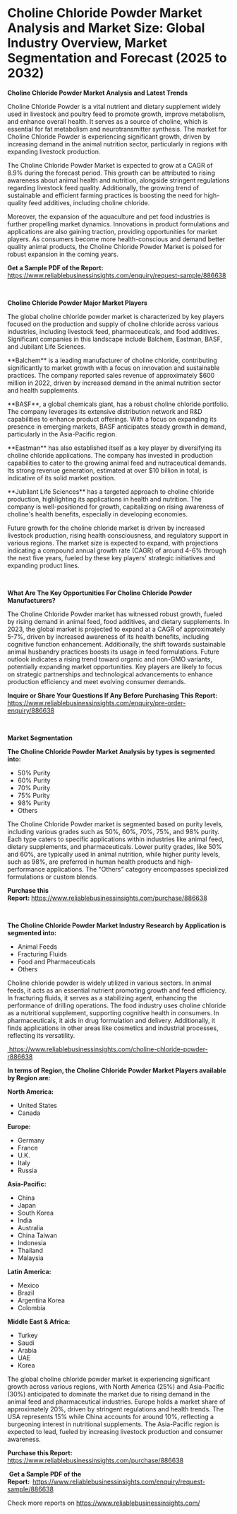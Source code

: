 <p><h1>Choline Chloride Powder Market Analysis and Market Size: Global Industry Overview, Market Segmentation and Forecast (2025 to 2032)</h1></p><p><strong>Choline Chloride Powder Market Analysis and Latest Trends</strong></p>
<p><p>Choline Chloride Powder is a vital nutrient and dietary supplement widely used in livestock and poultry feed to promote growth, improve metabolism, and enhance overall health. It serves as a source of choline, which is essential for fat metabolism and neurotransmitter synthesis. The market for Choline Chloride Powder is experiencing significant growth, driven by increasing demand in the animal nutrition sector, particularly in regions with expanding livestock production.</p><p>The Choline Chloride Powder Market is expected to grow at a CAGR of 8.9% during the forecast period. This growth can be attributed to rising awareness about animal health and nutrition, alongside stringent regulations regarding livestock feed quality. Additionally, the growing trend of sustainable and efficient farming practices is boosting the need for high-quality feed additives, including choline chloride.</p><p>Moreover, the expansion of the aquaculture and pet food industries is further propelling market dynamics. Innovations in product formulations and applications are also gaining traction, providing opportunities for market players. As consumers become more health-conscious and demand better quality animal products, the Choline Chloride Powder Market is poised for robust expansion in the coming years.</p></p>
<p><strong>Get a Sample PDF of the Report:&nbsp;</strong> <a href="https://www.reliablebusinessinsights.com/enquiry/request-sample/886638?utm_campaign=904&utm_medium=2&utm_source=Github&utm_content=ia&utm_term=31032025&utm_id=choline-chloride-powder">https://www.reliablebusinessinsights.com/enquiry/request-sample/886638</a></p>
<p>&nbsp;</p>
<p><strong>Choline Chloride Powder Major Market Players</strong></p>
<p><p>The global choline chloride powder market is characterized by key players focused on the production and supply of choline chloride across various industries, including livestock feed, pharmaceuticals, and food additives. Significant companies in this landscape include Balchem, Eastman, BASF, and Jubilant Life Sciences.</p><p>**Balchem** is a leading manufacturer of choline chloride, contributing significantly to market growth with a focus on innovation and sustainable practices. The company reported sales revenue of approximately $600 million in 2022, driven by increased demand in the animal nutrition sector and health supplements.</p><p>**BASF**, a global chemicals giant, has a robust choline chloride portfolio. The company leverages its extensive distribution network and R&D capabilities to enhance product offerings. With a focus on expanding its presence in emerging markets, BASF anticipates steady growth in demand, particularly in the Asia-Pacific region.</p><p>**Eastman** has also established itself as a key player by diversifying its choline chloride applications. The company has invested in production capabilities to cater to the growing animal feed and nutraceutical demands. Its strong revenue generation, estimated at over $10 billion in total, is indicative of its solid market position.</p><p>**Jubilant Life Sciences** has a targeted approach to choline chloride production, highlighting its applications in health and nutrition. The company is well-positioned for growth, capitalizing on rising awareness of choline's health benefits, especially in developing economies.</p><p>Future growth for the choline chloride market is driven by increased livestock production, rising health consciousness, and regulatory support in various regions. The market size is expected to expand, with projections indicating a compound annual growth rate (CAGR) of around 4-6% through the next five years, fueled by these key players' strategic initiatives and expanding product lines.</p></p>
<p>&nbsp;</p>
<p><strong>What Are The Key Opportunities For Choline Chloride Powder Manufacturers?</strong></p>
<p><p>The Choline Chloride Powder market has witnessed robust growth, fueled by rising demand in animal feed, food additives, and dietary supplements. In 2023, the global market is projected to expand at a CAGR of approximately 5-7%, driven by increased awareness of its health benefits, including cognitive function enhancement. Additionally, the shift towards sustainable animal husbandry practices boosts its usage in feed formulations. Future outlook indicates a rising trend toward organic and non-GMO variants, potentially expanding market opportunities. Key players are likely to focus on strategic partnerships and technological advancements to enhance production efficiency and meet evolving consumer demands.</p></p>
<p><strong>Inquire or Share Your Questions If Any Before Purchasing This Report:</strong> <a href="https://www.reliablebusinessinsights.com/enquiry/pre-order-enquiry/886638?utm_campaign=904&utm_medium=2&utm_source=Github&utm_content=ia&utm_term=31032025&utm_id=choline-chloride-powder">https://www.reliablebusinessinsights.com/enquiry/pre-order-enquiry/886638</a></p>
<p>&nbsp;</p>
<p><strong>Market Segmentation</strong></p>
<p><strong>The Choline Chloride Powder Market Analysis by types is segmented into:</strong></p>
<p><ul><li>50% Purity</li><li>60% Purity</li><li>70% Purity</li><li>75% Purity</li><li>98% Purity</li><li>Others</li></ul></p>
<p><p>The Choline Chloride Powder market is segmented based on purity levels, including various grades such as 50%, 60%, 70%, 75%, and 98% purity. Each type caters to specific applications within industries like animal feed, dietary supplements, and pharmaceuticals. Lower purity grades, like 50% and 60%, are typically used in animal nutrition, while higher purity levels, such as 98%, are preferred in human health products and high-performance applications. The "Others" category encompasses specialized formulations or custom blends.</p></p>
<p><strong>Purchase this Report:&nbsp;</strong><a href="https://www.reliablebusinessinsights.com/purchase/886638?utm_campaign=904&utm_medium=2&utm_source=Github&utm_content=ia&utm_term=31032025&utm_id=choline-chloride-powder">https://www.reliablebusinessinsights.com/purchase/886638</a></p>
<p>&nbsp;</p>
<p><strong>The Choline Chloride Powder Market Industry Research by Application is segmented into:</strong></p>
<p><ul><li>Animal Feeds</li><li>Fracturing Fluids</li><li>Food and Pharmaceuticals</li><li>Others</li></ul></p>
<p><p>Choline chloride powder is widely utilized in various sectors. In animal feeds, it acts as an essential nutrient promoting growth and feed efficiency. In fracturing fluids, it serves as a stabilizing agent, enhancing the performance of drilling operations. The food industry uses choline chloride as a nutritional supplement, supporting cognitive health in consumers. In pharmaceuticals, it aids in drug formulation and delivery. Additionally, it finds applications in other areas like cosmetics and industrial processes, reflecting its versatility.</p></p>
<p><a href="https://www.reliablebusinessinsights.com/choline-chloride-powder-r886638?utm_campaign=904&utm_medium=2&utm_source=Github&utm_content=ia&utm_term=31032025&utm_id=choline-chloride-powder">&nbsp;https://www.reliablebusinessinsights.com/choline-chloride-powder-r886638</a></p>
<p><strong>In terms of Region, the Choline Chloride Powder Market Players available by Region are:</strong></p>
<p>
    <p> <strong> North America: </strong>
        <ul>
            <li>United States</li>
            <li>Canada</li>
        </ul>
        </p> 
    <p> <strong> Europe: </strong>
        <ul>
            <li>Germany</li>
            <li>France</li>
            <li>U.K.</li>
            <li>Italy</li>
            <li>Russia</li>
        </ul>
        </p> 
    <p> <strong> Asia-Pacific: </strong>
        <ul>
            <li>China</li>
            <li>Japan</li>
            <li>South Korea</li>
            <li>India</li>
            <li>Australia</li>
            <li>China Taiwan</li>
            <li>Indonesia</li>
            <li>Thailand</li>
            <li>Malaysia</li>
        </ul>
        </p> 
    <p> <strong> Latin America: </strong>
        <ul>
            <li>Mexico</li>
            <li>Brazil</li>
            <li>Argentina Korea</li>
            <li>Colombia</li>
        </ul>
        </p> 
    <p> <strong> Middle East & Africa: </strong>
        <ul>
            <li>Turkey</li>
            <li>Saudi</li>
            <li>Arabia</li>
            <li>UAE</li>
            <li>Korea</li>
        </ul>
    </p>
    </p>
<p><p>The global choline chloride powder market is experiencing significant growth across various regions, with North America (25%) and Asia-Pacific (30%) anticipated to dominate the market due to rising demand in the animal feed and pharmaceutical industries. Europe holds a market share of approximately 20%, driven by stringent regulations and health trends. The USA represents 15% while China accounts for around 10%, reflecting a burgeoning interest in nutritional supplements. The Asia-Pacific region is expected to lead, fueled by increasing livestock production and consumer awareness.</p></p>
<p><strong>Purchase this Report: </strong><a href="https://www.reliablebusinessinsights.com/purchase/886638?utm_campaign=904&utm_medium=2&utm_source=Github&utm_content=ia&utm_term=31032025&utm_id=choline-chloride-powder">https://www.reliablebusinessinsights.com/purchase/886638</a></p>
<p>&nbsp;<strong>Get a Sample PDF of the Report:&nbsp;&nbsp;</strong><a href="https://www.reliablebusinessinsights.com/enquiry/request-sample/886638?utm_campaign=904&utm_medium=2&utm_source=Github&utm_content=ia&utm_term=31032025&utm_id=choline-chloride-powder">https://www.reliablebusinessinsights.com/enquiry/request-sample/886638</a></p>
<p><strong></strong></p>
<p>Check more reports on <a href="https://www.reliablebusinessinsights.com/?utm_campaign=904&utm_medium=2&utm_source=Github&utm_content=ia&utm_term=31032025&utm_id=choline-chloride-powder">https://www.reliablebusinessinsights.com/</a></p>